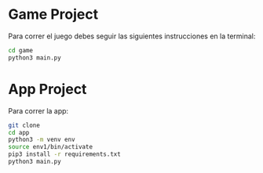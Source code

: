 # Game Project
Para correr el juego debes seguir las siguientes instrucciones en la terminal:
```sh
cd game
python3 main.py
```

# App Project
Para correr la app:
```sh
git clone
cd app
python3 -m venv env
source env1/bin/activate
pip3 install -r requirements.txt
python3 main.py
```
